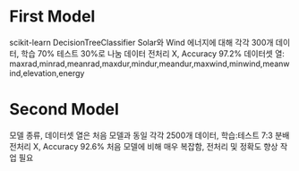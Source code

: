 # First Model
scikit-learn DecisionTreeClassifier
Solar와 Wind 에너지에 대해 각각 300개 데이터, 학습 70% 테스트 30%로 나눔
데이터 전처리 X, Accuracy 97.2%
데이터셋 열: maxrad,minrad,meanrad,maxdur,mindur,meandur,maxwind,minwind,meanwind,elevation,energy

# Second Model
모델 종류, 데이터셋 열은 처음 모델과 동일
각각 2500개 데이터, 학습:테스트 7:3 분배
전처리 X, Accuracy 92.6%
처음 모델에 비해 매우 복잡함, 전처리 및 정확도 향상 작업 필요
